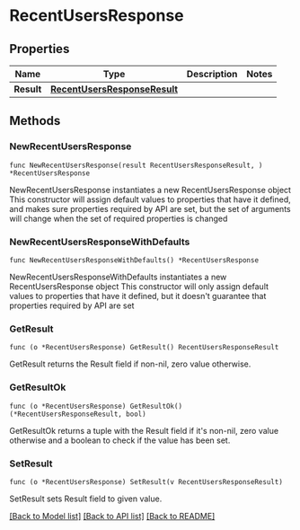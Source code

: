 # RecentUsersResponse

## Properties

Name | Type | Description | Notes
------------ | ------------- | ------------- | -------------
**Result** | [**RecentUsersResponseResult**](RecentUsersResponseResult.md) |  | 

## Methods

### NewRecentUsersResponse

`func NewRecentUsersResponse(result RecentUsersResponseResult, ) *RecentUsersResponse`

NewRecentUsersResponse instantiates a new RecentUsersResponse object
This constructor will assign default values to properties that have it defined,
and makes sure properties required by API are set, but the set of arguments
will change when the set of required properties is changed

### NewRecentUsersResponseWithDefaults

`func NewRecentUsersResponseWithDefaults() *RecentUsersResponse`

NewRecentUsersResponseWithDefaults instantiates a new RecentUsersResponse object
This constructor will only assign default values to properties that have it defined,
but it doesn't guarantee that properties required by API are set

### GetResult

`func (o *RecentUsersResponse) GetResult() RecentUsersResponseResult`

GetResult returns the Result field if non-nil, zero value otherwise.

### GetResultOk

`func (o *RecentUsersResponse) GetResultOk() (*RecentUsersResponseResult, bool)`

GetResultOk returns a tuple with the Result field if it's non-nil, zero value otherwise
and a boolean to check if the value has been set.

### SetResult

`func (o *RecentUsersResponse) SetResult(v RecentUsersResponseResult)`

SetResult sets Result field to given value.



[[Back to Model list]](../README.md#documentation-for-models) [[Back to API list]](../README.md#documentation-for-api-endpoints) [[Back to README]](../README.md)


